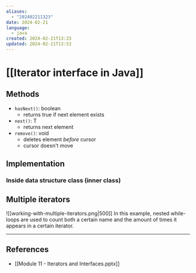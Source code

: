 ```yaml
---
aliases:
  - "202402211323"
date: 2024-02-21
language:
  - java
created: 2024-02-21T13:23
updated: 2024-02-21T13:53
---
```

# [[Iterator interface in Java]]

## Methods
- `hasNext()`: boolean
	- returns true if next element exists
- `next()`:  T
	- returns next element
- `remove()`: void
	- deletes element *before* cursor 
	- cursor doesn't move

## Implementation
### Inside data structure class (inner class)



## Multiple iterators
![[working-with-multiple-iterators.png|500]]
In this example, nested while-loops are used to count both a certain name and the amount of times it appears in a certain iterator.


___
## References
- [[Module 11 - Iterators and Interfaces.pptx]]